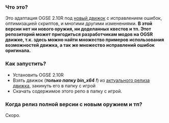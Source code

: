### Что это? ###
Это адаптация OGSE 2.10R под [новый движок](https://github.com/OGSR/OGSR-Engine) с исправлением ошибок, оптимизацией скриптов, и многими другими изменениями. **В этой версии нет ни нового оружия, ни доделанных квестов и тп. Этот репозиторий может пригодиться разработчикам модов на OGSR движке, т.к. здесь можно найти множество примеров использования возможностей движка, а так же множество исправлений ошибок оригинала.**

### Как запустить? ###
* Установить OGSE 2.10R
* Взять движок (***только папку bin_x64 !***) из [актуального релиза движка](https://github.com/OGSR/OGSR-Engine/releases/latest), закинуть его в папку с игрой
* Скачать содержимое этого репо в папку с игрой.

### Когда релиз полной версии с новым оружием и тп? ###
Скоро.
